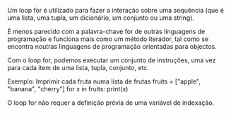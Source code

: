 Um loop for é utilizado para fazer a interação sobre uma sequência (que é uma lista, uma tupla, um dicionário, um conjunto ou uma string).

É menos parecido com a palavra-chave for de outras linguagens de programação e funciona mais como um método iterador, tal como se encontra noutras linguagens de programação orientadas para objectos.

Com o loop for, podemos executar um conjunto de instruções, uma vez para cada item de uma lista, tupla, conjunto, etc.

Exemplo: Imprimir cada fruta numa lista de frutas
fruits = ["apple", "banana", "cherry"]
for x in fruits:
    print(x)

O loop for não requer a definição prévia de uma variável de indexação.